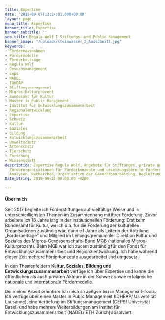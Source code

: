 ```yaml
---
title: Expertise
date: '2018-09-07T13:24:01.000+00:00'
layout: page
menu_title: Expertise
banner_title: Expertise
banner_subtitle: ''
seo_title: Regula Wolf I Stiftungs- und Public Management
banner_image: "/uploads/steinwasser_2_Ausschnitt.jpg"
keywords:
- Fördermassnahmen
- Fördermodelle
- Förderbeiträge
- Regula Wolf
- Gesuchsmanagement
- ceps
- NADEL
- IDHEAP
- Stiftungsmanagement
- Migros-Kulturprozent
- Bundesamt für Kultur
- Master in Public Management
- Institut für Entwicklungszusammenarbeit
- Regionalentwicklung
- Expertise
- Schweiz
- Kultur
- Soziales
- Bildung
- Entwicklungszusammenarbeit
- Umweltschutz
- Artenschutz
- Tierschutz
- Forschung
- Wissenschaft
description: Expertise Regula Wolf, Angebote für Stiftungen, private und öffentliche
  Förderorganisationen für Förderkonzepte und umsetzungsbereite Fördermassnahmen,
  Analysen, Recherchen, Organisation der Gesuchsbearbeitung, Begleitung der Neupositionierung
Date_String: 2019-09-25 00:00:00 +0200

---
```

#### Über mich

Seit 2017 begleite ich Förderstiftungen auf vielfältige Weise und in unterschiedlichsten Themen im Zusammenhang mit ihrer Förderung. Zuvor arbeitete ich 16 Jahre lang in der institutionellen Förderung: Erst beim Bundesamt für Kultur, wo ich u.a. für die Förderung der kulturellen Organisationen zuständig war, dann elf Jahre als Leiterin der Abteilung „Förderbeiträge“ und Mitglied im Leitungsgremium der Direktion Kultur und Soziales des Migros-Genossenschafts-Bund MGB (nationales Migros-Kulturprozent). Beim MGB war ich zudem zuständig für den Fonds für Entwicklungszusammenarbeit und Regionalentwicklung. Ich habe während dieser Zeit mehrere Förderkonzepte ausgearbeitet und umgesetzt.

In den Themenfeldern **Kultur, Soziales, Bildung und Entwicklungszusammenarbeit** verfüge ich über Expertise und kenne die öffentlichen als auch privaten Akteure in der Schweiz sowie erfolgreiche nationale und internationale Fördermodelle.

Bei meiner Arbeit orientiere ich mich an zeitgemässen Management-Tools. Ich verfüge über einen Master in Public Management (IDHEAP/ Universität Lausanne), eine Vertiefung im Stiftungsmanagement (CEPS/ Universität Basel) und habe mehrere Weiterbildungen am Institut für Entwicklungszusammenarbeit (NADEL/ ETH Zürich) absolviert.